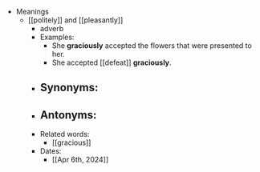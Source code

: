 - Meanings
	- [[politely]] and [[pleasantly]]
		- adverb
		- Examples:
			- She **graciously** accepted the flowers that were presented to her.
			- She accepted [[defeat]] **graciously**.
		- Synonyms:
			-
		- Antonyms:
			-
		- Related words:
			- [[gracious]]
		- Dates:
			- [[Apr 6th, 2024]]